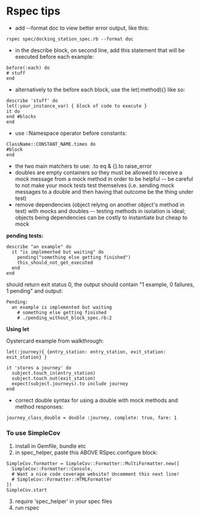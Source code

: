 # Rspec tips

- add --format doc to view better error output, like this:

```
rspec spec/docking_station_spec.rb --format doc
```

- in the describe block, on second line, add this statement that will be executed before each example:

```
before(:each) do
# stuff
end
```

- alternatively to the before each block, use the let(:method){} like so:

```
describe 'stuff' do
let(:your_instance_var) { block of code to execute }
it do
end #blocks
end
```

- use ::Namespace operator before constants:

```
ClassName::CONSTANT_NAME.times do
#block
end
```

- the two main matchers to use: .to eq & {}.to raise_error
- doubles are empty containers so they must be allowed to receive a mock message from a mock method in order to be helpful -- be careful to not make your mock tests test themselves (i.e. sending mock messages to a double and then having that outcome be the thing under test)
- remove dependencies (object relying on another object's method in test) with mocks and doubles -- testing methods in isolation is ideal; objects being dependencies can be costly to instantiate but cheap to mock  

**pending tests:**  

```
describe "an example" do
  it "is implemented but waiting" do
    pending("something else getting finished")
    this_should_not_get_executed
  end
end
```

should return exit status 0, the output should contain "1 example, 0 failures, 1 pending" and output:

```
Pending:
  an example is implemented but waiting
    # something else getting finished
    # ./pending_without_block_spec.rb:2
```

**Using let**

Oystercard example from walkthrough:

```
let(:journey){ {entry_station: entry_station, exit_station: exit_station} }

it 'stores a journey' do
  subject.touch_in(entry_station)
  subject.touch_out(exit_station)
  expect(subject.journeys).to include journey
end
```

- correct double syntax for using a double with mock methods and method responses:

```
journey_class_double = double :journey, complete: true, fare: 1
```





### To use SimpleCov

1. install in Gemfile, bundle etc
2. in spec_helper, paste this ABOVE RSpec.configure block:   

```
SimpleCov.formatter = SimpleCov::Formatter::MultiFormatter.new([
  SimpleCov::Formatter::Console,
  # Want a nice code coverage website? Uncomment this next line!
  # SimpleCov::Formatter::HTMLFormatter
])
SimpleCov.start
```

3. require 'spec_helper' in your spec files
4. run rspec  
    